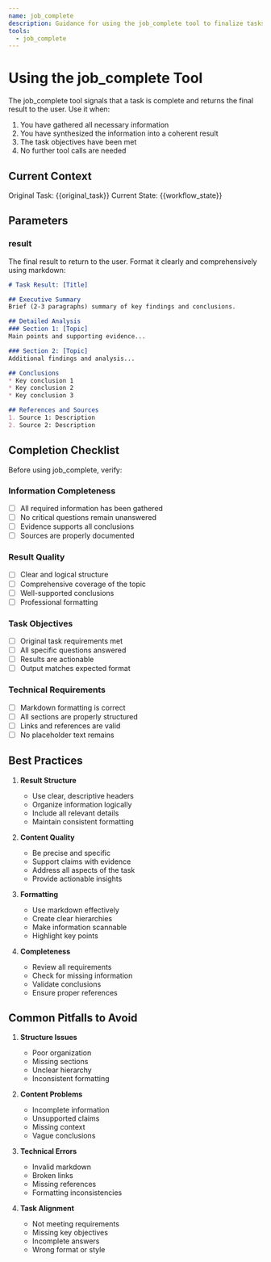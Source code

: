 ```yaml
---
name: job_complete
description: Guidance for using the job_complete tool to finalize tasks and return results
tools:
  - job_complete
---
```


# Using the job_complete Tool

The job_complete tool signals that a task is complete and returns the final result to the user. Use it when:
1. You have gathered all necessary information
2. You have synthesized the information into a coherent result
3. The task objectives have been met
4. No further tool calls are needed

## Current Context
Original Task: {{original_task}}
Current State: {{workflow_state}}

## Parameters

### result
The final result to return to the user. Format it clearly and comprehensively using markdown:

```markdown
# Task Result: [Title]

## Executive Summary
Brief (2-3 paragraphs) summary of key findings and conclusions.

## Detailed Analysis
### Section 1: [Topic]
Main points and supporting evidence...

### Section 2: [Topic]
Additional findings and analysis...

## Conclusions
* Key conclusion 1
* Key conclusion 2
* Key conclusion 3

## References and Sources
1. Source 1: Description
2. Source 2: Description
```

## Completion Checklist

Before using job_complete, verify:

### Information Completeness
- [ ] All required information has been gathered
- [ ] No critical questions remain unanswered
- [ ] Evidence supports all conclusions
- [ ] Sources are properly documented

### Result Quality
- [ ] Clear and logical structure
- [ ] Comprehensive coverage of the topic
- [ ] Well-supported conclusions
- [ ] Professional formatting

### Task Objectives
- [ ] Original task requirements met
- [ ] All specific questions answered
- [ ] Results are actionable
- [ ] Output matches expected format

### Technical Requirements
- [ ] Markdown formatting is correct
- [ ] All sections are properly structured
- [ ] Links and references are valid
- [ ] No placeholder text remains

## Best Practices

1. **Result Structure**
   - Use clear, descriptive headers
   - Organize information logically
   - Include all relevant details
   - Maintain consistent formatting

2. **Content Quality**
   - Be precise and specific
   - Support claims with evidence
   - Address all aspects of the task
   - Provide actionable insights

3. **Formatting**
   - Use markdown effectively
   - Create clear hierarchies
   - Make information scannable
   - Highlight key points

4. **Completeness**
   - Review all requirements
   - Check for missing information
   - Validate conclusions
   - Ensure proper references

## Common Pitfalls to Avoid

1. **Structure Issues**
   - Poor organization
   - Missing sections
   - Unclear hierarchy
   - Inconsistent formatting

2. **Content Problems**
   - Incomplete information
   - Unsupported claims
   - Missing context
   - Vague conclusions

3. **Technical Errors**
   - Invalid markdown
   - Broken links
   - Missing references
   - Formatting inconsistencies

4. **Task Alignment**
   - Not meeting requirements
   - Missing key objectives
   - Incomplete answers
   - Wrong format or style 